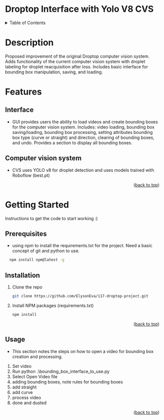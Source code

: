 <a name="readme-top"></a>
# Droptop Interface with Yolo V8 CVS 



<details>
  <summary>Table of Contents</summary>
  <ol>
    <li>
      <a href="#Description">About The Project</a>
    </li>
    <li>
      <a href="#Features">Features</a>
    </li>
    <li><a href="#Getting Started">Getting Started</a></li>
  </ol>
</details>

# Description 
  Proposed improvement of the original Droptop computer vision system. Adds functionality of the current computer vision system with droplet labeling for droplet reacquisition after loss. Includes basic interface for bounding box manipulation, saving, and loading.   


# Features
  ## Interface 
  * GUI provides users the ability to load videos and create bounding boxes for the computer vision system. Includes: video loading, bounding box saving/loading, bounding box processing, setting attributes bounding box type (curve or straight) and direction, clearing of bounding boxes, and undo. Provides a section to display all bounding boxes. 
  
  ## Computer vision system 
  * CVS uses YOLO v8 for droplet detection and uses models trained with Roboflow (best.pt) 

  <p align="right">(<a href="#readme-top">back to top</a>)</p>

  
# Getting Started 
Instructions to get the code to start working :) 

## Prerequisites
* using npm to install the requirements.txt for the project. Need a basic concept of git and python to use. 
```sh
  npm install npm@latest -g
```
## Installation
1. Clone the repo
   ```sh
   git clone https://github.com/ElysonEva/117-droptop-project.git
   ```
2. Install NPM packages (requirements.txt) 
   ```sh
   npm install
   ```
   <p align="right">(<a href="#readme-top">back to top</a>)</p>
## Usage 
* This section notes the steps on how to open a video for bounding box creation and processing.

1. Set video
2. Run python .\bounding_box_interface_to_use.py
3. Select Open Video file
4. adding bounding boxes, note rules for bounding boxes
5. add straight
6. add curve
7. process video
8. done and dusted 

<p align="right">(<a href="#readme-top">back to top</a>)</p>




  

